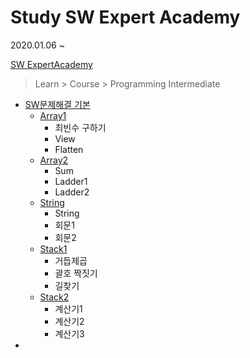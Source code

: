 # Study SW Expert Academy

2020.01.06 ~

[SW ExpertAcademy](https://swexpertacademy.com/)


> Learn > Course > Programming Intermediate



* [SW문제해결 기본](/ProgrammingIntermediate.md)
  * [Array1](/[ProgrammingIntermediate]/[ProgrammingIntermediate]Day1.md)
    * 최빈수 구하기
    * View
    * Flatten
  * [Array2](/[ProgrammingIntermediate]/[ProgrammingIntermediate]Day2.md)
    * Sum
    * Ladder1
    * Ladder2
  * [String](/[ProgrammingIntermediate]/[ProgrammingIntermediate]Day3.md)
    * String
    * 회문1
    * 회문2
  * [Stack1](/[ProgrammingIntermediate]/[ProgrammingIntermediate]Day4.md)
    * 거듭제곱
    * 괄호 짝짓기
    * 길찾기
  * [Stack2](/[ProgrammingIntermediate]/[ProgrammingIntermediate]Day6.md)
    * 계산기1
    * 계산기2
    * 계산기3
* 